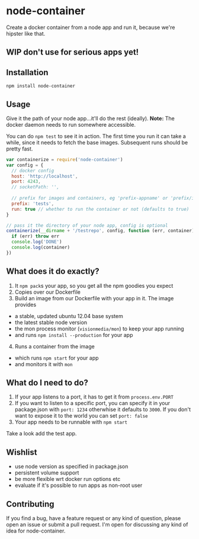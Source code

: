 node-container
===
Create a docker container from a node app and run it, because we're hipster like that.

## WIP don't use for serious apps yet!

## Installation

`npm install node-container`

## Usage

Give it the path of your node app...it'll do the rest (ideally).
__Note:__ The docker daemon needs to run somewhere accessible.

You can do `npm test` to see it in action.
The first time you run it can take a while, since it needs to fetch the base images.
Subsequent runs should be pretty fast.

```javascript
var containerize = require('node-container')
var config = {
  // docker config
  host: 'http://localhost',
  port: 4243,
  // socketPath: '',
  
  // prefix for images and containers, eg 'prefix-appname' or 'prefix/imagename'
  prefix: 'tests',
  run: true // whether to run the container or not (defaults to true)
}

// pass it the directory of your node app, config is optional
containerize(__dirname + '/testrepo', config, function (err, container) {
  if (err) throw err
  console.log('DONE')
  console.log(container)
})
```

## What does it do exactly?

1. It `npm pack`s your app, so you get all the npm goodies you expect
2. Copies over our Dockerfile
3. Build an image from our Dockerfile with your app in it. The image provides
  - a stable, updated ubuntu 12.04 base system
  - the latest stable node version
  - the mon process monitor (`visionmedia/mon`) to keep your app running
  - and runs `npm install --production` for your app
4. Runs a container from the image
  - which runs `npm start` for your app
  - and monitors it with `mon`

## What do I need to do?

1. If your app listens to a port, it has to get it from `process.env.PORT`
2. If you want to listen to a specific port, you can specify it in your package.json with `port: 1234` otherwhise it defaults to `3000`. If you don't want to expose it to the world you can set `port: false`
3. Your app needs to be runnable with `npm start`

Take a look add the test app.

## Wishlist

* use node version as specified in package.json
* persistent volume support
* be more flexible wrt docker run options etc
* evaluate if it's possible to run apps as non-root user

## Contributing

If you find a bug, have a feature request or any kind of question, please open
an issue or submit a pull request. I'm open for discussing any kind of idea for node-container.
